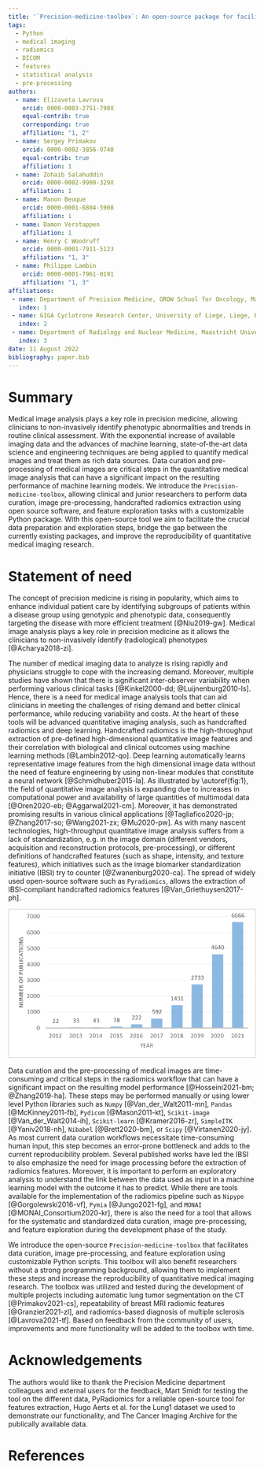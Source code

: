 ```yaml
---
title: '`Precision-medicine-toolbox`: An open-source package for facilitation of quantitative medical imaging and radiomics analysis'
tags:
  - Python
  - medical imaging
  - radiomics
  - DICOM
  - features
  - statistical analysis
  - pre-processing
authors:
  - name: Elizaveta Lavrova
    orcid: 0000-0003-2751-790X
    equal-contrib: true
    corresponding: true
    affiliation: "1, 2"
  - name: Sergey Primakov
    orcid: 0000-0002-3856-9740
    equal-contrib: true
    affiliation: 1
  - name: Zohaib Salahuddin
    orcid: 0000-0002-9900-329X
    affiliation: 1
  - name: Manon Beuque
    orcid: 0000-0001-6804-5908
    affiliation: 1
  - name: Damon Verstappen
    affiliation: 1
  - name: Henry C Woodruff
    orcid: 0000-0001-7911-5123
    affiliation: "1, 3"
  - name: Philippe Lambin
    orcid: 0000-0001-7961-0191
    affiliation: "1, 3"
affiliations:
 - name: Department of Precision Medicine, GROW School for Oncology, Maastricht University, Maastricht, The Netherlands
   index: 1
 - name: GIGA Cyclotrone Research Center, University of Liege, Liege, Belgium
   index: 2
 - name: Department of Radiology and Nuclear Medicine, Maastricht University Medical Centre, Maastricht, The Netherlands
   index: 3
date: 11 August 2022
bibliography: paper.bib
---
```


# Summary

Medical image analysis plays a key role in precision medicine, allowing clinicians to non-invasively 
identify phenotypic abnormalities and trends in routine clinical assessment. With the exponential increase 
of available imaging data and the advances of machine learning, state-of-the-art data science 
and engineering techniques are being applied to quantify  medical images and treat them as rich data sources. 
Data curation and pre-processing of medical images are critical steps in the quantitative medical image 
analysis that can have a significant impact on the resulting performance of machine learning models.
We introduce the `Precision-medicine-toolbox`, allowing clinical and junior researchers to perform 
data curation, image pre-processing, handcrafted radiomics extraction using open source software, 
and feature exploration tasks with a customizable Python package. With this open-source tool we aim 
to facilitate the crucial data preparation and exploration steps, bridge the gap between the currently 
existing packages, and improve the reproducibility of quantitative medical imaging research.

# Statement of need

The concept of precision medicine is rising in popularity, which aims to enhance individual patient care 
by identifying subgroups of patients within a disease group using genotypic and phenotypic data, 
consequently targeting the disease with more efficient treatment [@Niu2019-gw]. 
Medical image analysis plays a key role in precision medicine as it allows the clinicians to non-invasively 
identify (radiological) phenotypes [@Acharya2018-zi]. 

The number of medical imaging data to analyze is rising rapidly and physicians struggle to cope with 
the increasing demand. Moreover, multiple studies have shown that there is significant inter-observer 
variability when performing various clinical tasks [@Kinkel2000-dd; @Luijnenburg2010-ls]. 
Hence, there is a need for medical image analysis tools that can aid clinicians in meeting the challenges 
of rising demand and better clinical performance, while reducing variability and costs. At the heart of 
these tools will be advanced quantitative imaging analysis, such as handcrafted radiomics and deep learning. 
Handcrafted radiomics is the high-throughput extraction of pre-defined high-dimensional quantitative 
image features and their correlation with biological and clinical outcomes using machine learning methods 
[@Lambin2012-qo]. Deep learning automatically learns representative image features from the high 
dimensional image data without the need of feature engineering by using non-linear modules that constitute 
a neural network [@Schmidhuber2015-la]. As illustrated by \autoref{fig:1}, the field of quantitative image analysis 
is expanding due to increases in computational power and availability of large quantities of multimodal data 
[@Oren2020-eb; @Aggarwal2021-cm]. Moreover, it has demonstrated promising results in 
various clinical applications [@Tagliafico2020-jp; @Zhang2017-so; @Wang2021-zx; @Mu2020-pw]. 
As with many nascent technologies, high-throughput quantitative image analysis suffers from a lack of 
standardization, e.g. in the image domain (different vendors, acquisition and reconstruction protocols, 
pre-processing), or different definitions of handcrafted features (such as shape, intensity, and texture 
features), which initiatives such as the image biomarker standardization initiative (IBSI) try to counter 
[@Zwanenburg2020-ca]. 
The spread of widely used open-source software such as `Pyradiomics`, allows the extraction of IBSI-compliant 
handcrafted radiomics features [@Van_Griethuysen2017-ph]. 

![Number of publications, by year, containing keywords ((‘radiomics’ OR ‘deep learning’) AND ‘medical imaging’) in PubMed database (https://pubmed.ncbi.nlm.nih.gov/?term=(%E2%80%98radiomics%E2%80%99%20OR%20%E2%80%98deep%20learning%E2%80%99)%20AND%20%E2%80%98medical%20imaging%E2%80%99&timeline=expanded).\label{fig:1}](figure_1.png)

Data curation and the pre-processing of medical images are time-consuming and critical steps in the 
radiomics workflow that can have a significant impact on the resulting model performance 
[@Hosseini2021-bm; @Zhang2019-ha]. These steps may be performed manually or using lower level 
Python libraries such as `Numpy` [@Van_der_Walt2011-mn], 
`Pandas` [@McKinney2011-fb], `Pydicom` [@Mason2011-kt], `Scikit-image` [@Van_der_Walt2014-ih], 
`Scikit-learn` [@Kramer2016-zr], `SimpleITK` [@Yaniv2018-nh], `Nibabel` [@Brett2020-bm], 
or `Scipy` [@Virtanen2020-jy]. As most current data curation workflows necessitate time-consuming human 
input, this step becomes an error-prone bottleneck and adds to the current reproducibility problem. 
Several published works have led the IBSI to also emphasize the need for image processing before 
the extraction of radiomics features. Moreover, it is important to perform an exploratory analysis 
to understand the link between the data used as input in a machine learning model with the outcome 
it has to predict. While there are  tools available for the implementation of the radiomics 
pipeline such as `Nipype` [@Gorgolewski2016-vf], `Pymia` [@Jungo2021-fg], 
and `MONAI` [@MONAI_Consortium2020-kr], there is also the need for a tool that allows for the systematic 
and standardized data curation, image pre-processing, and feature exploration during the development 
phase of the study.

We introduce the open-source `Precision-medicine-toolbox` that facilitates data curation, image pre-processing, 
and feature exploration using customizable Python scripts. This toolbox will also benefit researchers 
without a strong programming background, allowing them to implement these steps and 
increase the reproducibility of quantitative medical imaging research. The toolbox was utilized and tested 
during the development of multiple projects including automatic lung tumor segmentation 
on the CT [@Primakov2021-cs], repeatability of breast MRI radiomic features [@Granzier2021-zl], 
and radiomics-based diagnosis of multiple sclerosis [@Lavrova2021-tf]. 
Based on feedback from the community of users, improvements and more functionality will be added 
to the toolbox with time. 

# Acknowledgements

The authors would like to thank the Precision Medicine department colleagues and external users for 
the feedback, Mart Smidt for testing the tool on the different data, PyRadiomics for a reliable 
open-source tool for features extraction, Hugo Aerts et al. for the Lung1 dataset we used 
to demonstrate our functionality, and The Cancer Imaging Archive for the publically available data.

# References
